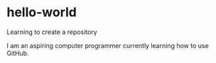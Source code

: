 # hello-world
Learning to create a repository

I am an aspiring computer programmer currently learning how to use GitHub.

